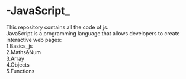 # -JavaScript_
This repository contains all the code of js.
<br>
JavaScript is a programming language that allows developers to create interactive web pages: 
<br>
1.Basics_js
<br>
2.Maths&Num
<br>
3.Array
<br>
4.Objects
<br>
5.Functions
<br>
